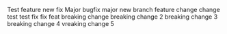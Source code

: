 Test
feature
new fix
Major
bugfix
major
new branch
feature
change
change
test
test
fix
fix
feat
breaking change
breaking change 2
breaking change 3
breaking change 4
vreaking change 5
